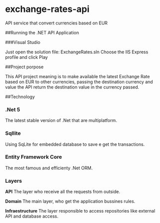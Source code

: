 # exchange-rates-api
API service that convert currencies based on EUR

##Running the .NET API Application

###Visual Studio

Just open the solution file: ExchangeRates.sln
Choose the IIS Express profile and click Play

##Project porpose

This API project meaning is to make available the latest Exchange Rate based on EUR to other currencies, passing the destination currency and value the API return the destination value in the currency passed.

##Technology

### .Net 5
The latest stable version of .Net that are multiplatform.
### Sqllite
Using SqLite for embedded database to save e get the transactions.

### Entity Framework Core
The most famous and efficienty .Net ORM.

### Layers
**API**
The layer who receive all the requests from outside.

**Domain**
The main layer, who get the application bussines rules.

**Infraestructure**
The layer responsible to access repositories like external API and database access.